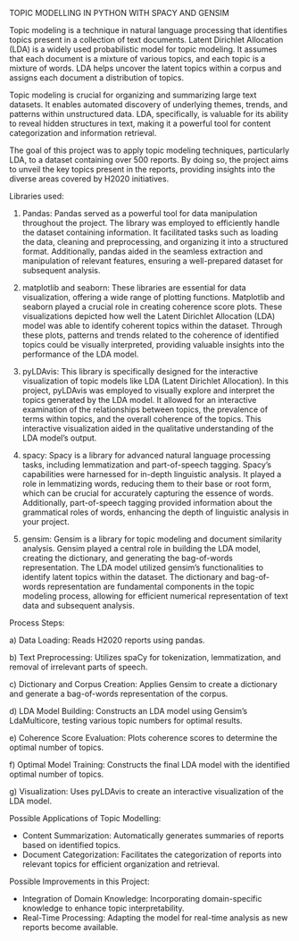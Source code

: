 TOPIC MODELLING IN PYTHON WITH SPACY AND GENSIM

Topic modeling is a technique in natural language processing that identifies topics present in a collection of text documents. Latent Dirichlet Allocation (LDA) is a widely used probabilistic model for topic modeling. It assumes that each document is a mixture of various topics, and each topic is a mixture of words. LDA helps uncover the latent topics within a corpus and assigns each document a distribution of topics.

Topic modeling is crucial for organizing and summarizing large text datasets. It enables automated discovery of underlying themes, trends, and patterns within unstructured data. LDA, specifically, is valuable for its ability to reveal hidden structures in text, making it a powerful tool for content categorization and information retrieval.

The goal of this project was to apply topic modeling techniques, particularly LDA, to a dataset containing over 500 reports. By doing so, the project aims to unveil the key topics present in the reports, providing insights into the diverse areas covered by H2020 initiatives.

Libraries used:

1) Pandas: Pandas served as a powerful tool for data manipulation throughout the project. The library was employed to efficiently handle the dataset containing information. It facilitated tasks such as loading the data, cleaning and preprocessing, and organizing it into a structured format. Additionally, pandas aided in the seamless extraction and manipulation of relevant features, ensuring a well-prepared dataset for subsequent analysis.
2) matplotlib and seaborn: These libraries are essential for data visualization, offering a wide range of plotting functions. Matplotlib and seaborn played a crucial role in creating coherence score plots. These visualizations depicted how well the Latent Dirichlet Allocation (LDA) model was able to identify coherent topics within the dataset. Through these plots, patterns and trends related to the coherence of identified topics could be visually interpreted, providing valuable insights into the performance of the LDA model.

3) pyLDAvis: This library is specifically designed for the interactive visualization of topic models like LDA (Latent Dirichlet Allocation). In this project, pyLDAvis was employed to visually explore and interpret the topics generated by the LDA model. It allowed for an interactive examination of the relationships between topics, the prevalence of terms within topics, and the overall coherence of the topics. This interactive visualization aided in the qualitative understanding of the LDA model’s output.

4) spacy: Spacy is a library for advanced natural language processing tasks, including lemmatization and part-of-speech tagging. Spacy’s capabilities were harnessed for in-depth linguistic analysis. It played a role in lemmatizing words, reducing them to their base or root form, which can be crucial for accurately capturing the essence of words. Additionally, part-of-speech tagging provided information about the grammatical roles of words, enhancing the depth of linguistic analysis in your project.

5) gensim: Gensim is a library for topic modeling and document similarity analysis. Gensim played a central role in building the LDA model, creating the dictionary, and generating the bag-of-words representation. The LDA model utilized gensim’s functionalities to identify latent topics within the dataset. The dictionary and bag-of-words representation are fundamental components in the topic modeling process, allowing for efficient numerical representation of text data and subsequent analysis.
 

Process Steps:

a) Data Loading: Reads H2020 reports using pandas.

b) Text Preprocessing: Utilizes spaCy for tokenization, lemmatization, and removal of irrelevant parts of speech.

c) Dictionary and Corpus Creation: Applies Gensim to create a dictionary and generate a bag-of-words representation of the corpus.

d) LDA Model Building: Constructs an LDA model using Gensim’s LdaMulticore, testing various topic numbers for optimal results.

e) Coherence Score Evaluation: Plots coherence scores to determine the optimal number of topics.

f) Optimal Model Training: Constructs the final LDA model with the identified optimal number of topics.

g) Visualization: Uses pyLDAvis to create an interactive visualization of the LDA model.
 

Possible Applications of Topic Modelling:

- Content Summarization: Automatically generates summaries of reports based on identified topics.
- Document Categorization: Facilitates the categorization of reports into relevant topics for efficient organization and retrieval.
 

Possible Improvements in this Project:

- Integration of Domain Knowledge: Incorporating domain-specific knowledge to enhance topic interpretability.
- Real-Time Processing: Adapting the model for real-time analysis as new reports become available.
